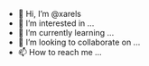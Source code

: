 - 👋 Hi, I’m @xarels
- 👀 I’m interested in ...
- 🌱 I’m currently learning ...
- 💞️ I’m looking to collaborate on ...
- 📫 How to reach me ...

<!---
xarels/xarels is a ✨ special ✨ repository because its `README.md` (this file) appears on your GitHub profile.
You can click the Preview link to take a look at your changes.
--->
